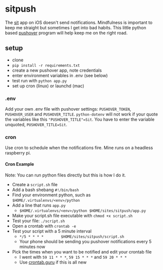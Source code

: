 # sitpush
The [sit](https://itunes.apple.com/us/app/sit-a-beautiful-simple-meditation-timer/id1023238111?mt=8) app on iOS doesn't send notifications. Mindfulness is important to keep me straight but sometimes I get into bad habits. This little python based [pushover](https://pushover.net/) program will help keep me on the right road.

## setup
+ clone
+ `pip install -r requirements.txt`
+ create a new pushover app, note credentials
+ enter environment variables in .env (see below)
+ test run with `python app.py`
+ set up cron (linux) or launchd (mac)

### .env
Add your own .env file with pushover settings: `PUSHOVER_TOKEN`, `PUSHOVER_USER` and `PUSHOVER_TITLE`. `python-dotenv` will not work if your quote the variables like this `"PUSHOVER_TITLE"=Sit`. You have to enter the variable unquoted, `PUSHOVER_TITLE=Sit`.

### cron
Use cron to schedule when the notifications fire. Mine runs on a headless raspberry pi.

#### Cron Example
Note: You can run python files directly but this is how I do it.

+ Create a `script.sh` file
+ Add a bash shebang `#!/bin/bash`
+ Find your environment python, such as `$HOME/.virtualenvs/<env>/python`
+ Add a line that runs `app.py`
    + `$HOME/.virtualenvs/<env>/python $HOME/sites/sitpush/app.py`
+ Make your script.sh file executable with `chmod +x script.sh`
+ Test your file: `./script.sh`
+ Open a crontab with `crontab -e`
+ Test your script with a 5 minute interval
    + `*/5 * * * *        $HOME/sites/sitpush/script.sh`
    + Your phone should be sending you pushover notifications every 5 minutes now
+ Pick the times when you want to be notified and edit your crontab file
    + I went with `59 11 * * *`, `59 15 * * *` and `59 20 * * *`
    + Use [crontab.guru](https://crontab.guru/) if this is all new

